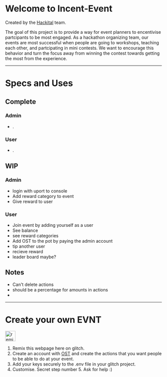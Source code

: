 Welcome to Incent-Event
=================

Created by the [Hackital](https://hackital.io) team.

The goal of this project is to provide a way for event planners to encentivise partcipants to be most engaged.  As a hackathon organizing team, our events are most successful when people are going to workshops, teaching each other, and partcipating in mini contests.  We want to encourage this behavior and turn the focus away from winning the contest towards getting the most from the experience.

-----

# Specs and Uses

## Complete

### Admin
- .
### User
- .

## WIP

### Admin
- login with uport to console
- Add reward category to event
- Give reward to user

### User
- Join event by adding yourself as a user
- See balance
- see reward categories
- Add OST to the pot by paying the admin account
- tip another user
- recieve reward
- leader board maybe?

## Notes
- Can't delete actions
- should be a percentage for amounts in actions
- 

-----
 # Create your own EVNT
 
 <!-- Remix Button -->
<a href="https://glitch.com/edit/#!/remix/incent-event">
  <img src="https://cdn.glitch.com/2bdfb3f8-05ef-4035-a06e-2043962a3a13%2Fremix%402x.png?1513093958726" alt="remix button" aria-label="remix" height="33">
</a>

1. Remix this webpage here on glitch. 
2. Create an account with [OST](https:ost.com) and create the actions that you want people to be able to do at your event.
3. Add your keys securely to the .env file in your glitch project. 
4. Customise.
Secret step number 5. Ask for help :)
